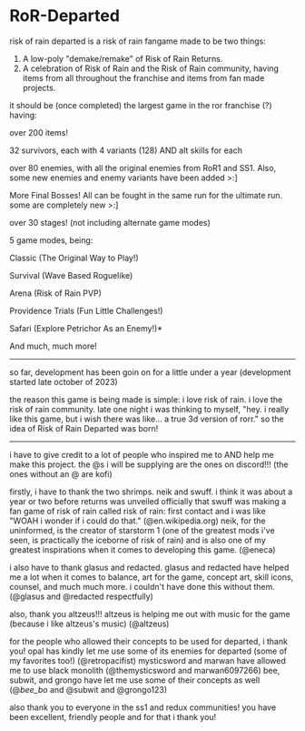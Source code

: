 # RoR-Departed
risk of rain departed is a risk of rain fangame made to be two things:
1. A low-poly "demake/remake" of Risk of Rain Returns.
2. A celebration of Risk of Rain and the Risk of Rain community, having items from all throughout the franchise and items from fan made projects.

it should be (once completed) the largest game in the ror franchise (?) having:

over 200 items!

32 survivors, each with 4 variants (128) AND alt skills for each

over 80 enemies, with all the original enemies from RoR1 and SS1. Also, some new enemies and enemy variants have been added >:]

More Final Bosses! All can be fought in the same run for the ultimate run. some are completely new >:]

over 30 stages! (not including alternate game modes)

5 game modes, being:

Classic (The Original Way to Play!)

Survival (Wave Based Roguelike)

Arena (Risk of Rain PVP)

Providence Trials (Fun Little Challenges!)

Safari (Explore Petrichor As an Enemy!)*

And much, much more!

----------

so far, development has been goin on for a little under a year (development started late october of 2023)



the reason this game is being made is simple: i love risk of rain. i love the risk of rain community. late one night i was thinking to myself, "hey. i really like this game, but i wish there was like... a true 3d version of rorr."
so the idea of Risk of Rain Departed was born!

----------

i have to give credit to a lot of people who inspired me to AND help me make this project. the @s i will be supplying are the ones on discord!!! (the ones without an @ are kofi)

firstly, i have to thank the two shrimps. neik and swuff. 
i think it was about a year or two before returns was unveiled officially that swuff was making a fan game of risk of rain called risk of rain: first contact and i was like "WOAH i wonder if i could do that." (@en.wikipedia.org)
neik, for the uninformed, is the creator of starstorm 1 (one of the greatest mods i've seen, is practically the iceborne of risk of rain) and is also one of my greatest inspirations when it comes to developing this game. (@eneca)

i also have to thank glasus and redacted.
glasus and redacted have helped me a lot when it comes to balance, art for the game, concept art, skill icons, counsel, and much much more. i couldn't have done this without them. (@glasus and @redacted respectfully)

also, thank you altzeus!!!
altzeus is helping me out with music for the game (because i like altzeus's music) (@altzeus)

for the people who allowed their concepts to be used for departed, i thank you!
opal has kindly let me use some of its enemies for departed (some of my favorites too!) (@retropacifist)
mysticsword and marwan have allowed me to use black monolith (@themysticsword and marwan6097266)
bee, subwit, and grongo have let me use some of their concepts as well (@_bee_bo_ and @subwit and @grongo123)

also thank you to everyone in the ss1 and redux communities! you have been excellent, friendly people and for that i thank you!

